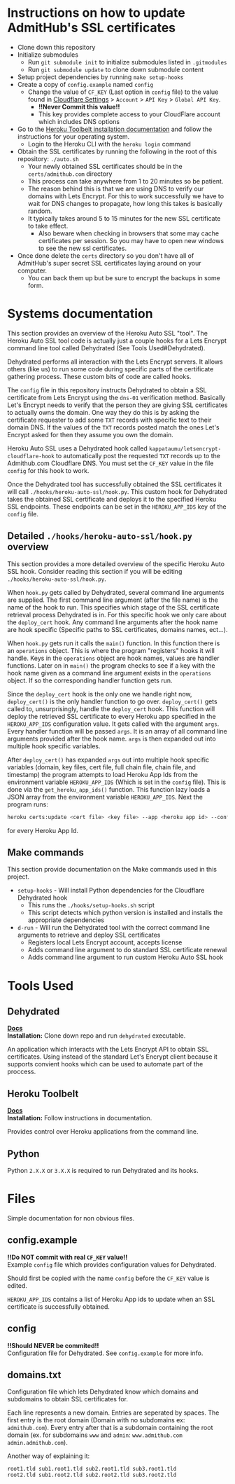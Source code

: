 # Instructions on how to update AdmitHub's SSL certificates
- Clone down this repository
- Initialize submodules
    - Run `git submodule init` to initialize submodules listed in `.gitmodules`
    - Run `git submodule update` to clone down submodule content
- Setup project dependencies by running `make setup-hooks`
- Create a copy of `config.example` named `config`
	- Change the value of `CF_KEY` (Last option in `config` file) to the value found in [Cloudflare Settings](https://www.cloudflare.com/a/account/my-account) > `Account` > `API Key` > `Global API Key`.
    	- **!!Never Commit this value!!**
		- This key provides complete access to your CloudFlare account which includes DNS options
- Go to the [Heroku Toolbelt installation documentation](https://devcenter.heroku.com/articles/heroku-cli#download-and-install) and follow the instructions for your operating system.
	- Login to the Heroku CLI with the `heroku login` command
- Obtain the SSL certificates by running the following in the root of this repository: `./auto.sh`
	- Your newly obtained SSL certificates should be in the `certs/admithub.com` directory
	- This process can take anywhere from 1 to 20 minutes so be patient.
	- The reason behind this is that we are using DNS to verify our domains with Lets Encrypt. For this to work successfully we have
	to wait for DNS changes to propagate, how long this takes is basically random.
    - It typically takes around 5 to 15 minutes for the new SSL certificate to take effect.
		- Also beware when checking in browsers that some may cache certificates per session. So you may have to open new windows to see the new ssl certificates.
- Once done delete the `certs` directory so you don't have all of AdmitHub's super secret SSL certificates laying around on your computer.
	- You can back them up but be sure to encrypt the backups in some form.
	
# Systems documentation
This section provides an overview of the Heroku Auto SSL "tool". 
The Heroku Auto SSL tool code is actually just a couple hooks for a Lets Encrypt command line tool called Dehydrated 
(See Tools Used#Dehydrated). 

Dehydrated performs all interaction with the Lets Encrypt servers. It allows others (like us) to run some code during 
specific parts of the certificate gathering process. These custom bits of code are called hooks.

The `config` file in this repository instructs Dehydrated to obtain a SSL certificate from Lets Encrypt using the 
`dns-01` verification method. Basically Let's Encrypt needs to verify that the person they are giving SSL certificates 
to actually owns the domain. One way they do this is by asking the certificate requester to add some `TXT` records with 
specific text to their domain DNS. If the values of the `TXT` records posted match the ones Let's Encrypt asked for then 
they assume you own the domain. 

Heroku Auto SSL uses a Dehydrated hook called `kappataumu/letsencrypt-cloudflare-hook` to automatically post the requested 
`TXT` records up to the Admithub.com Cloudflare DNS. You must set the `CF_KEY` value in the file `config` for this hook 
to work. 

Once the Dehydrated tool has successfully obtained the SSL certificates it will call `./hooks/heroku-auto-ssl/hook.py`. 
This custom hook for Dehydrated takes the obtained SSL certificate and deploys it to the specified Heroku SSL endpoints. 
These endpoints can be set in the `HEROKU_APP_IDS` key of the `config` file. 

## Detailed `./hooks/heroku-auto-ssl/hook.py` overview
This section provides a more detailed overview of the specific Heroku Auto SSL hook. Consider reading this section if 
you will be editing `./hooks/heroku-auto-ssl/hook.py`.

When `hook.py` gets called by Dehydrated, several command line arguments are supplied. The first command line argument 
(after the file name) is the name of the hook to run. This specifies which stage of the SSL certificate retrieval process 
Dehydrated is in. For this specific hook we only care about the `deploy_cert` hook. Any command line arguments after the 
hook name are hook specific (Specific paths to SSL certificates, domains names, ect...). 

When `hook.py` gets run it calls the `main()` function. In this function there is an `operations` object. This is 
where the program "registers" hooks it will handle. Keys in the `operations` object are hook names, values are handler 
functions. Later on in `main()` the program checks to see if a key with the hook name given as a command line argument 
exists in the `operations` object. If so the corresponding handler function gets run. 

Since the `deploy_cert` hook is the only one we handle right now, `deploy_cert()` is the only handler function to go over. 
`deploy_cert()` gets called to, unsurprisingly, handle the `deploy_cert` hook. This function will deploy the retrieved 
SSL certificate to every Heroku app specified in the `HEROKU_APP_IDS` configuration value. It gets called with the 
argument `args`. Every handler function will be passed `args`. It is an array of all command line arguments provided after 
the hook name. `args` is then expanded out into multiple hook specific variables.

After `deploy_cert()` has expanded `args` out into multiple hook specific variables (domain, key files, cert file, 
full chain file, chain file, and timestamp) the program attempts to load Heroku App Ids from the environment variable 
`HEROKU_APP_IDS` (Which is set in the `config` file). This is done via the `get_heroku_app_ids()` function. This 
function lazy loads a JSON array from the environment variable `HEROKU_APP_IDS`. Next the program runs:
```bash
heroku certs:update <cert file> <key file> --app <heroku app id> --confirm <heroku app id>
```

for every Heroku App Id. 

## Make commands
This section provide documentation on the Make commands used in this project.
- `setup-hooks` - Will install Python dependencies for the Cloudflare Dehydrated hook
    - This runs the `./hooks/setup-hooks.sh` script
    - This script detects which python version is installed and installs the appropriate dependencies
- `d-run` - Will run the Dehydrated tool with the correct command line arguments to retrieve and deploy SSL certificates
    - Registers local Lets Encrypt account, accepts license
    - Adds command line argument to do standard SSL certificate renewal
    - Adds command line argument to run custom Heroku Auto SSL hook

# Tools Used
## Dehydrated
**[Docs](https://dehydrated.de)**  
**Installation:** Clone down repo and run `dehydrated` executable.  

An application which interacts with the Lets Encrypt API to obtain SSL
certificates. Using instead of the standard Let's Encrypt client
because it supports convient hooks which can be used to automate part of the proccess.

## Heroku Toolbelt
**[Docs](https://devcenter.heroku.com/articles/heroku-cli)**  
**Installation:** Follow instructions in documentation.  

Provides control over Heroku applications from the command line.

## Python
Python `2.X.X` or `3.X.X` is required to run Dehydrated and its hooks.

# Files
Simple documentation for non obvious files.

## config.example
**!!Do NOT commit with real `CF_KEY` value!!**  
Example `config` file which provides configuration values for Dehydrated.  

Should first be copied with the name `config` before the `CF_KEY` value
is edited.

`HEROKU_APP_IDS` contains a list of Heroku App ids to update when an SSL certificate is successfully obtained.

## config
**!!Should NEVER be commited!!**  
Configuration file for Dehydrated. See `config.example` for more info.

## domains.txt
Configuration file which lets Dehydrated know which domains and subdomains to obtain SSL certificates for.

Each line represents a new domain. Entries are seperated by spaces.
The first entry is the root domain (Domain with no subdomains ex: `admithub.com`). Every entry after that is a subdomain containing the
root domain (ex. for subdomains `www` and `admin`: `www.admithub.com` `admin.admithub.com`).  

Another way of explaining it:
```
root1.tld sub1.root1.tld sub2.root1.tld sub3.root1.tld
root2.tld sub1.root2.tld sub2.root2.tld sub3.root2.tld
```
